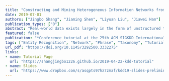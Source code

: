 ```yaml
---
title: "Constructing and Mining Heterogeneous Information Networks from Massive Text"
date: 2019-07-01
authors: ["Jingbo Shang", "Jiaming Shen", "Liyuan Liu", "Jiawei Han"]
publication_types: ["0"]
abstract: "Real-world data exists largely in the form of unstructured texts. A grand challenge on data mining research is to develop effective and scalable methods that may transform unstructured text into structured knowledge. Based on our vision, it is highly beneficial to transform such text into structured heterogeneous information networks, on which actionable knowledge can be generated based on the user's need. In this tutorial, we provide a comprehensive overview on recent research and development in this direction. First, we introduce a series of effective methods that construct heterogeneous information networks from massive, domain-specific text corpora. Then we discuss methods that mine such text-rich networks based on the user's need. Specifically, we focus on scalable, effective, weakly supervised, language-agnostic methods that work on various kinds of text. We further demonstrate, on real datasets (including news articles, scientific publications, and product reviews), how information networks can be constructed and how they can assist further exploratory analysis."
featured: false
publication: "*Conference tutorial at the 25th ACM SIGKDD International Conference on Knowledge Discovery & Data Mining (KDD 2019)*"
tags: ["Entity Recognition", "Network", "Phrase", "Taxonomy", "Tutorial"]
url_pdf: "https://doi.org/10.1145/3292500.3332275"
links: 
- name: Tutorial Page
  url: "https://shangjingbo1226.github.io/2019-04-22-kdd-tutorial"
- name: Slides
  url: "https://www.dropbox.com/s/asqpts97hz7zmaf/kdd19-slides-preliminary-version.pdf?dl=0"
---
```


